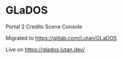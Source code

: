 # GLaDOS
Portal 2 Credits Scene Console

Migrated to
https://gitlab.com/Lutan/GLaDOS

Live on
https://glados.lutan.dev/
